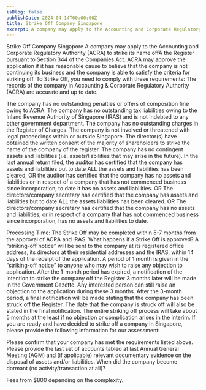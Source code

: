 ```yaml
---
isBlog: false
publishDate: 2024-04-14T00:00:00Z
title: Strike Off Company Singapore
excerpt: A company may apply to the Accounting and Corporate Regulatory Authority (ACRA) to strike its name offÂ the Register pursuant to Section 344 of the Companies Act.
---
```


Strike Off Company Singapore
A company may apply to the Accounting and Corporate Regulatory Authority (ACRA) to strike its name offÂ the Register pursuant to Section 344 of the Companies Act.
ACRA may approve the application if it has reasonable cause to believe that the company is not continuing its business and the company is able to satisfy the criteria for striking off.
To Strike Off, you need to comply with these requirements:
The records of the company in Accounting & Corporate Regulatory Authority (ACRA) are accurate and up to date.

The company has no outstanding penalties or offers of composition fine owing to ACRA.
The company has no outstanding tax liabilities owing to the Inland Revenue Authority of Singapore (IRAS) and is not indebted to any other government department.
The company has no outstanding charges in the Register of Charges.
The company is not involved or threatened with legal proceedings within or outside Singapore.
The director(s) have obtained the written consent of the majority of shareholders to strike the name of the company of the register.
The company has no contingent assets and liabilities (i.e. assets/liabilities that may arise in the future).
In the last annual return filed, the auditor has certified that the company has assets and liabilities but to date ALL the assets and liabilities has been cleared, OR the auditor has certified that the company has no assets and liabilities or in respect of a company that has not commenced business since incorporation, to date it has no assets and liabilities. OR The directors/company secretary has certified that the company has assets and liabilities but to date ALL the assets liabilities has been cleared. OR The directors/company secretary has certified that the company has no assets and liabilities, or in respect of a company that has not commenced business since incorporation, has no assets and liabilities to date.

Processing Time: The Strike Off may be completed within 5-7 months from the approval of ACRA and IRAS.
What happens if a Strike Off is approved?
A “striking-off notice” will be sent to the company at its registered office address, its directors at their residential addresses and the IRAS, within 14 days of the receipt of the application.
A period of 1 month is given in the “striking-off notice” to anyone who may wish to raise any objection to application.
After the 1-month period has expired, a notification of the intention to strike the company off the Register 3 months later will be made in the Government Gazette. Any interested person can still raise an objection to the application during these 3 months.
After the 3-month period, a final notification will be made stating that the company has been struck off the Register. The date that the company is struck off will also be stated in the final notification.
The entire striking off process will take about 5 months at the least if no objection or complication arises in the interim.
If you are ready and have decided to strike off a company in Singapore, please provide the following information for our assessment:

Please confirm that your company has met the requirements listed above.
Please provide the last set of accounts tabled at last Annual General Meeting (AGM) and (if applicable) relevant documentary evidence on the disposal of assets and/or liabilities.
When did the company become dormant (no activity/transaction at all)?

Fees from $800 depending on the complexity.